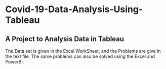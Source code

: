 # Covid-19-Data-Analysis-Using-Tableau

A Project to Analysis Data in Tableau
-------------------------------------
The Data set is given in the Excel WorkSheet, and the Problems are give in the text file.
The same problems can also be solved using the Excel and PowerBI.

